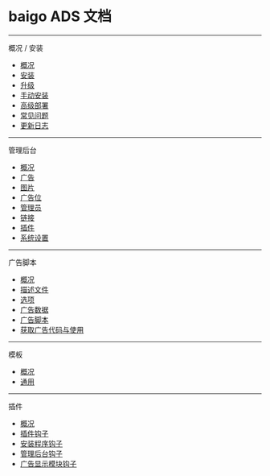 # baigo ADS 文档

----------

概况 / 安装

* [概况](./index/index.md)
* [安装](./index/install.md)
* [升级](./index/upgrade.md)
* [手动安装](./index/manual.md)
* [高级部署](./index/advance.md)
* [常见问题](./index/faq.md)
* [更新日志](./index/changelog.md)

----------

管理后台

* [概况](./console/index.md)
* [广告](./console/advert.md)
* [图片](./console/attach.md)
* [广告位](./console/posi.md)
* [管理员](./console/admin.md)
* [链接](./console/link.md)
* [插件](./console/plugin.md)
* [系统设置](./console/opt.md)

----------

广告脚本

* [概况](./advert/index.md)
* [描述文件](./advert/config.md)
* [选项](./advert/option.md)
* [广告数据](./advert/data.md)
* [广告脚本](./advert/script.md)
* [获取广告代码与使用](./advert/use.md)

----------

模板

* [概况](./template/index.md)
* [通用](./template/common.md)

----------

插件

* [概况](./plugin/index.md)
* [插件钩子](./plugin/hook.md)
* [安装程序钩子](./plugin/install.md)
* [管理后台钩子](./plugin/console.md)
* [广告显示模块钩子](./plugin/advert.md)
